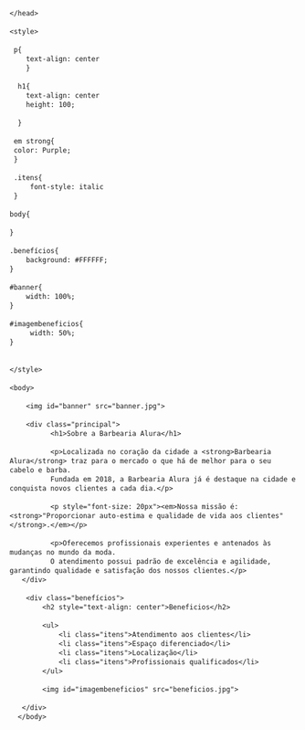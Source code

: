 
<html lang="pt-br">
      <head>
        <meta charset="UTF-8">
        <title>Barbearia Alura</title>
       
    </head>
    
    <style>

     p{
        text-align: center   
        }
      
      h1{
        text-align: center
        height: 100;
        
      }  

     em strong{
     color: Purple;
     }

     .itens{
         font-style: italic
     }
     
    body{
       
    }

    .benefícios{
        background: #FFFFFF;
    }

    #banner{
        width: 100%;
    }

    #imagembeneficios{
         width: 50%;
    }

    
    </style> 
   
    <body>

        <img id="banner" src="banner.jpg">

        <div class="principal">    
              <h1>Sobre a Barbearia Alura</h1>

              <p>Localizada no coração da cidade a <strong>Barbearia Alura</strong> traz para o mercado o que há de melhor para o seu cabelo e barba. 
              Fundada em 2018, a Barbearia Alura já é destaque na cidade e conquista novos clientes a cada dia.</p>

              <p style="font-size: 20px"><em>Nossa missão é: <strong>"Proporcionar auto-estima e qualidade de vida aos clientes"</strong>.</em></p>

              <p>Oferecemos profissionais experientes e antenados às mudanças no mundo da moda. 
              O atendimento possui padrão de excelência e agilidade, garantindo qualidade e satisfação dos nossos clientes.</p>
       </div>     
        
        <div class="benefícios">
            <h2 style="text-align: center">Beneficios</h2>
        
            <ul>
                <li class="itens">Atendimento aos clientes</li>
                <li class="itens">Espaço diferenciado</li>
                <li class="itens">Localização</li>
                <li class="itens">Profissionais qualificados</li>
            </ul>

            <img id="imagembeneficios" src="beneficios.jpg">
            
       </div>
      </body>
    
